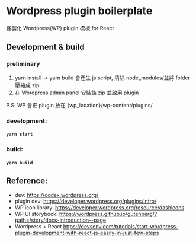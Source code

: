# Wordpress plugin boilerplate

客製化 Wordpress(WP) plugin 模板 for React

## Development & build

### preliminary

1. yarn install -> yarn build 會產生 js script, 清除 node_modules/並將 folder 壓縮成 zip
2. 在 Wordpress admin panel 安裝該 zip 並啟用 plugin

P.S. WP 會把 plugin 放在 {wp_location}/wp-content/plugins/

### development:

#### `yarn start`

### build:

#### `yarn build`

## Reference:

- dev: https://codex.wordpress.org/
- plugin dev: https://developer.wordpress.org/plugins/intro/
- WP icon library: https://developer.wordpress.org/resource/dashicons
- WP UI storybook: https://wordpress.github.io/gutenberg/?path=/story/docs-introduction--page
- Wordpress + React https://devsenv.com/tutorials/start-wordpress-plugin-development-with-react-js-easily-in-just-few-steps
